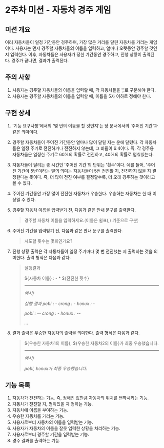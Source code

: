 # 2주차 미션 - 자동차 경주 게임

## 미션 개요

여러 자동차들이 일정 기간동안 경주하여, 가장 많은 거리를 달린 자동차를 가리는 게임이다. 사용자는 먼저 경주할 자동차들의 이름을 입력하고, 얼마나 오랫동안 경주할 것인지 입력한다. 이후, 자동차들은 사용자가 정한 기간동안 경주하고, 진행 상황이 출력된다. 경주가 끝나면, 결과가 출력된다.

## 주의 사항

1. 사용자는 경주할 자동차들의 이름을 입력할 때, 각 자동차들을 ','로 구분해야 한다.
2. 사용자는 경주할 자동차들의 이름을 입력할 때, 이름을 5자 이하로 정해야 한다.

## 구현 상세

1. '기능 요구사항'에서의 '몇 번의 이동을 할 것인지'는 당 문서에서의 '주어진 기간'과 같은 의미이다.

2. 경주할 자동차들이 주어진 기간동안 얼마나 많이 달릴 지는 운에 달렸다. 각 자동차들은 일정 주기로 전진하거나 전진하지 않는데, 그 비율이 6:4이다. 즉, 각 경주용 자동차들은 일정한 주기로 60%의 확률로 전진하고, 40%의 확률로 멈춰있는다.

3. 자동차들이 달리는 총 시간인 '주어진 기간'의 단위는 '횟수'이다. 예를 들어, '주어진 기간이 5번'이라는 말의 의미는 자동차들이 5번 전진할 지, 전진하지 않을 지 결정한다는 뜻이다. 즉, 더 많이 전진 여부를 결정할수록, 더 오래 경주하는 것이라고 볼 수 있다.

4. 주어진 기간동안 가장 많이 전진한 자동차가 우승한다. 우승하는 자동차는 한 대 이상일 수 있다.

5. 경주할 자동차 이름을 입력받기 전, 다음과 같은 안내 문구를 출력한다.

   > 경주할 자동차 이름을 입력하세요.(이름은 쉼표(,) 기준으로 구분)

6. 주어진 기간을 입력받기 전, 다음과 같은 안내 문구를 출력한다.

   > 시도할 횟수는 몇회인가요?

7. 진행 상황 출력은 각 자동차들이 일정 주기마다 몇 번 전진했는 지 출력하는 것을 의미한다. 출력 형식은 다음과 같다.

   > 실행결과
   >
   > ${자동차 이름} : - * ${전진한 횟수}
   >
   > ------
   >
   > *예시)*
   >
   > *실행 결과*
   > *pobi : -*
   > *crong : -*
   > *honux : -*
   >
   > *pobi : --*
   > *crong : -*
   > *honux : --*
   >
   > *...*

8. 결과 출력은 우승한 자동차의 출력을 의미한다. 출력 형식은 다음과 같다.

   > ${우승한 자동차1의 이름}, ${우승한 자동차2의 이름}가 최종 우승했습니다.
   >
   > ------
   >
   > *예시)* 
   >
   > *pobi, honux가 최종 우승했습니다.* 

## 기능 목록

1. 자동차가 전진하는 기능.  즉, 정해진 값만큼 자동차의 위치를 변화시키는 기능.
2. 자동차가 전진할 지, 멈춰있을 지 정하는 기능.
3. 자동차에 이름을 부여하는 기능.
4. 우승한 자동차를 가리는 기능.
5. 사용자로부터 자동차의 이름을 입력받는 기능.
6. 사용자가 자동차의 이름을 잘못 입력한 상황을 처리하는 기능.
7. 사용자로부터 경주할 기간을 입력받는 기능.
8. 경주 결과를 출력하는 기능.